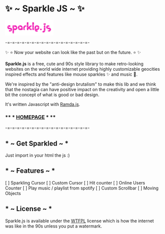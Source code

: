 # :sparkles: ~ Sparkle JS ~ :sparkles:

<a href="htttp://anabastos.github.io/sparklejs">
    <img style="vertical-align: top;" src="logo.gif" alt="logo" height="50px">
</a>

-=-=-=-=-=-=-=-=-=-=-=-=-=-=-=-=-=-


:sparkles: :star: Now your website can look like the past but on the future. :star: :sparkles:

**Sparkle.js** is a free, cute and 90s style library to make retro-looking websites on the world wide internet providing highly customizable geocities inspired effects and features like mouse sparkles :sparkles: and music :musical_note:.

We're inspired by the "anti-design brutalism" to make this lib and we think that the nostagia can have positive impact on the creativity and open a little bit the concept of what is good or bad design.

It's written Javascript with [Ramda.js](http://ramdajs.com/).

###  ** * [HOMEPAGE](http://anabastos.me/sparklejs) * **


-=-=-=-=-=-=-=-=-=-=-=-=-=-=-=-=-=-

## * ~ Get Sparkled ~ *

Just import in your html the js :)

## * ~ Features ~ *

[ ] Sparkling Cursor
[ ] Custom Cursor
[ ] Hit counter
[ ] Online Users Counter
[ ] Play music / playlist from spotify
[ ] Custom Scrollbar
[ ] Moving Objects

## * ~ License ~ *

Sparkle.js is available under the [WTFPL](http://www.wtfpl.net/) license which is how the internet was like in the 90s unless you put a watermark.
